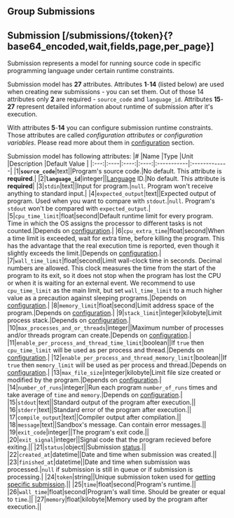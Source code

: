 ## Group Submissions
## Submission [/submissions/{token}{?base64_encoded,wait,fields,page,per_page}]
Submission represents a model for running source code in specific programming language under
certain runtime constraints.

Submission model has **27** attributes. Attributes **1**-**14** (listed below) are used when creating new submissions - you can set them. Out of those 14 attributes only **2** are required - `source_code` and `language_id`. Attributes **15**-**27** represent detailed information about runtime of submission after it's execution.

With attributes **5**-**14** you can configure submission runtime constraints. Those attributes are called *configuration attributes* or *configuration variables*. Please read more about them in [configuration](#system-and-configuration-configuration-info) section.

Submission model has following attributes:
|#    |Name |Type  |Unit  |Description |Default Value |
|:---:|:----|:----:|:----:|:-----------|:-------------|
|1|**`source_code`**|text||Program's source code.|No default. This attribute is **required**.|
|2|**`language_id`**|integer||[Language](#statuses-and-languages-languages) ID.|No default. This attribute is **required**|
|3|`stdin`|text||Input for program.|`null`. Program won't receive anything to standard input.|
|4|`expected_output`|text||Expected output of program. Used when you want to compare with `stdout`.|`null`. Program's `stdout` won't be compared with `expected_output`.|
|5|`cpu_time_limit`|float|second|Default runtime limit for every program. Time in which the OS assigns the processor to different tasks is not counted.|Depends on [configuration](#system-and-configuration-configuration-info).|
|6|`cpu_extra_time`|float|second|When a time limit is exceeded, wait for extra time, before killing the program. This has the advantage that the real execution time is reported, even though it slightly exceeds the limit.|Depends on [configuration](#system-and-configuration-configuration-info).|
|7|`wall_time_limit`|float|second|Limit wall-clock time in seconds. Decimal numbers are allowed. This clock measures the time from the start of the program to its exit, so it does not stop when the program has lost the CPU or when it is waiting for an external event. We recommend to use `cpu_time_limit` as the main limit, but set `wall_time_limit` to a much higher value as a precaution against sleeping programs.|Depends on [configuration](#system-and-configuration-configuration-info).|
|8|`memory_limit`|float|second|Limit address space of the program.|Depends on [configuration](#system-and-configuration-configuration-info).|
|9|`stack_limit`|integer|kilobyte|Limit process stack.|Depends on [configuration](#system-and-configuration-configuration-info).|
|10|`max_processes_and_or_threads`|integer||Maximum number of processes and/or threads program can create.|Depends on [configuration](#system-and-configuration-configuration-info).|
|11|`enable_per_process_and_thread_time_limit`|boolean||If `true` then `cpu_time_limit` will be used as per process and thread.|Depends on [configuration](#system-and-configuration-configuration-info).|
|12|`enable_per_process_and_thread_memory_limit`|boolean||If `true` then `memory_limit` will be used as per process and thread.|Depends on [configuration](#system-and-configuration-configuration-info).|
|13|`max_file_size`|integer|kilobyte|Limit file size created or modified by the program.|Depends on [configuration](#system-and-configuration-configuration-info).|
|14|`number_of_runs`|integer||Run each program `number_of_runs` times and take average of `time` and `memory`.|Depends on [configuration](#system-and-configuration-configuration-info).|
|15|`stdout`|text||Standard output of the program after execution.||
|16|`stderr`|text||Standard error of the program after execution.||
|17|`compile_output`|text||Compiler output after compilation.||
|18|`message`|text||Sandbox's message. Can contain error messages.||
|19|`exit_code`|integer||The program's exit code.||
|20|`exit_signal`|integer||Signal code that the program recieved before exiting.||
|21|`status`|object||Submission [status](#statuses-and-languages-statuses).||
|22|`created_at`|datetime||Date and time when submission was created.||
|23|`finished_at`|datetime||Date and time when submission was processed.|`null` if submission is still in queue or if submission is processing.|
|24|`token`|string||Unique submission token used for [getting specific submission](#submission-submission-get).||
|25|`time`|float|second|Program's runtime.||
|26|`wall_time`|float|second|Program's wall time. Should be greater or equal to `time`.||
|27|`memory`|float|kilobyte|Memory used by the program after execution.||

<!-- include(create_submission.md) -->
<!-- include(get_specific_submission.md) -->
<!-- include(get_all_submissions.md) -->